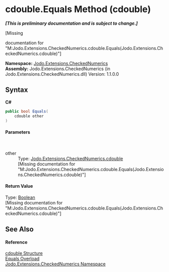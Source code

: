 # cdouble.Equals Method (cdouble)
 _**\[This is preliminary documentation and is subject to change.\]**_

\[Missing <summary> documentation for "M:Jodo.Extensions.CheckedNumerics.cdouble.Equals(Jodo.Extensions.CheckedNumerics.cdouble)"\]

**Namespace:**&nbsp;<a href="N_Jodo_Extensions_CheckedNumerics">Jodo.Extensions.CheckedNumerics</a><br />**Assembly:**&nbsp;Jodo.Extensions.CheckedNumerics (in Jodo.Extensions.CheckedNumerics.dll) Version: 1.1.0.0

## Syntax

**C#**<br />
``` C#
public bool Equals(
	cdouble other
)
```


#### Parameters
&nbsp;<dl><dt>other</dt><dd>Type: <a href="T_Jodo_Extensions_CheckedNumerics_cdouble">Jodo.Extensions.CheckedNumerics.cdouble</a><br />\[Missing <param name="other"/> documentation for "M:Jodo.Extensions.CheckedNumerics.cdouble.Equals(Jodo.Extensions.CheckedNumerics.cdouble)"\]</dd></dl>

#### Return Value
Type: <a href="https://docs.microsoft.com/dotnet/api/system.boolean" target="_blank" rel="noopener noreferrer">Boolean</a><br />\[Missing <returns> documentation for "M:Jodo.Extensions.CheckedNumerics.cdouble.Equals(Jodo.Extensions.CheckedNumerics.cdouble)"\]

## See Also


#### Reference
<a href="T_Jodo_Extensions_CheckedNumerics_cdouble">cdouble Structure</a><br /><a href="Overload_Jodo_Extensions_CheckedNumerics_cdouble_Equals">Equals Overload</a><br /><a href="N_Jodo_Extensions_CheckedNumerics">Jodo.Extensions.CheckedNumerics Namespace</a><br />